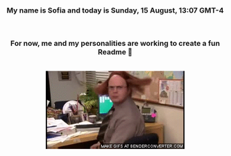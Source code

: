 


<div align="center">
<h3 >My name is Sofia and today is Sunday, 15 August, 13:07 GMT-4</h3><br>
<h3 >For now, me and my personalities are working to create a fun Readme 👋
</h3><br>
<img src='img/dwight.gif' alt='working...'/>
</div>
